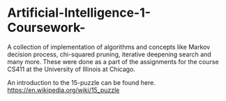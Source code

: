 # Artificial-Intelligence-1-Coursework-
A collection of implementation of algorithms and concepts like Markov decision process, chi-squared pruning, iterative deepening search and many more.
These were done as a part of the assignments for the course CS411 at the University of Illinois at Chicago.

An introduction to the 15-puzzle can be found here.
https://en.wikipedia.org/wiki/15_puzzle
